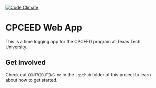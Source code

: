 [![Code Climate](https://codeclimate.com/github/TTUSDC/CPCEEDWebApp/badges/gpa.svg)](https://codeclimate.com/github/TTUSDC/CPCEEDWebApp)
# CPCEED Web App
This is a time logging app for the CPCEED program at Texas Tech University.

## Get Involved
Check out `CONTRIBUTING.md` in the `.github` folder of this project to learn about how to get started.
